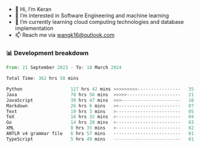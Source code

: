 - 👋 Hi, I’m Keran
- 👀 I’m interested in Software Engineering and machine learning
- 🌱 I’m currently learning cloud computing technologies and database implementation
- 📫 Reach me via wangk16@outlook.com


###  📊 Development breakdown
<!--START_SECTION:waka-->

```rust
From: 21 September 2023 - To: 18 March 2024

Total Time: 362 hrs 58 mins

Python                  127 hrs 42 mins >>>>>>>>>----------------   35.04 %
Java                    78 hrs 56 mins  >>>>>--------------------   21.66 %
JavaScript              39 hrs 47 mins  >>>----------------------   10.92 %
Markdown                26 hrs 6 mins   >>-----------------------   07.16 %
Text                    19 hrs 3 mins   >------------------------   05.23 %
TeX                     16 hrs 32 mins  >------------------------   04.54 %
Go                      14 hrs 28 mins  >------------------------   03.97 %
XML                     8 hrs 33 mins   >------------------------   02.35 %
ANTLR v4 grammar file   6 hrs 57 mins   -------------------------   01.91 %
TypeScript              5 hrs 49 mins   -------------------------   01.60 %
```

<!--END_SECTION:waka-->

<!---
keran-w/keran-w is a ✨ special ✨ repository because its `README.md` (this file) appears on your GitHub profile.
You can click the Preview link to take a look at your changes.
--->
